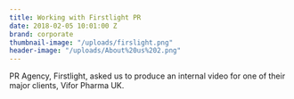 ```yaml
---
title: Working with Firstlight PR
date: 2018-02-05 10:01:00 Z
brand: corporate
thumbnail-image: "/uploads/firslight.png"
header-image: "/uploads/About%20us%202.png"
---
```


PR Agency, Firstlight, asked us to produce an internal video for one of their major clients, Vifor Pharma UK. 